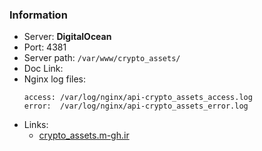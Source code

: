 ### Information

- Server: **DigitalOcean**
- Port: 4381
- Server path: `/var/www/crypto_assets/`
- Doc Link:
- Nginx log files:
    ```
    access: /var/log/nginx/api-crypto_assets_access.log
    error:  /var/log/nginx/api-crypto_assets_error.log
    ```
- Links:
    * [crypto_assets.m-gh.ir](https://crypto_assets.m-gh.ir)
